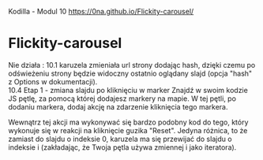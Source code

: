 Kodilla - Modul 10
https://0na.github.io/Flickity-carousel/

# Flickity-carousel


Nie działa : 
10.1 karuzela zmieniała url strony dodając hash, dzięki czemu po odświeżeniu strony będzie widoczny ostatnio oglądany slajd (opcja "hash" z Options w dokumentacji).<br>
10.4 Etap 1 - zmiana slajdu po kliknięciu w marker
Znajdź w swoim kodzie JS pętlę, za pomocą której dodajesz markery na mapie. W tej pętli, po dodaniu markera, dodaj akcję na zdarzenie kliknięcia tego markera.

Wewnątrz tej akcji ma wykonywać się bardzo podobny kod do tego, który wykonuje się w reakcji na kliknięcie guzika "Reset". Jedyna różnica, to że zamiast do slajdu o indeksie 0, karuzela ma się przewijać do slajdu o indeksie i (zakładając, że Twoja pętla używa zmiennej i jako iteratora).

